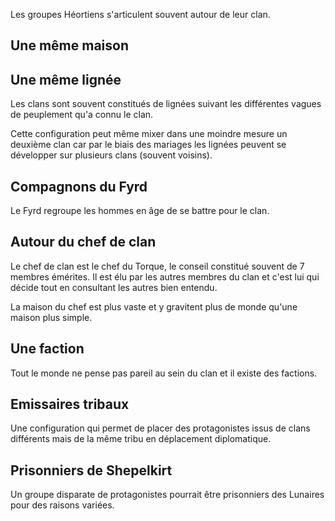 Les groupes Héortiens s'articulent souvent autour de leur clan. 

## Une même maison 

## Une même lignée

Les clans sont souvent constitués de lignées suivant les différentes vagues de peuplement qu'a connu le clan. 

Cette configuration peut même mixer dans une moindre mesure un deuxième clan car par le biais des mariages les lignées peuvent se développer sur plusieurs clans (souvent voisins).

## Compagnons du Fyrd

Le Fyrd regroupe les hommes en âge de se battre pour le clan. 

## Autour du chef de clan 

Le chef de clan est le chef du Torque, le conseil constitué souvent de 7 membres émérites. Il est élu par les autres membres du clan et c'est lui qui décide tout en consultant les autres bien entendu. 

La maison  du chef est plus vaste et y gravitent plus de monde qu'une maison plus simple. 

## Une faction 

Tout le monde ne pense pas pareil au sein du clan et il existe des factions. 

## Emissaires tribaux 

Une configuration qui permet de placer des protagonistes issus de clans différents mais de la même tribu en déplacement diplomatique. 

## Prisonniers de Shepelkirt

Un groupe disparate de protagonistes pourrait être prisonniers des Lunaires pour des raisons variées. 